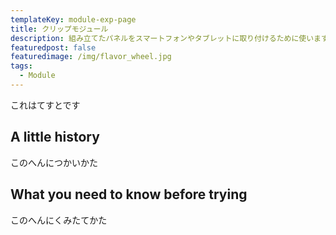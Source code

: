 ```yaml
---
templateKey: module-exp-page
title: クリップモジュール
description: 組み立てたパネルをスマートフォンやタブレットに取り付けるために使います。
featuredpost: false
featuredimage: /img/flavor_wheel.jpg
tags:
  - Module
---
```


これはてすとです

## A little history

このへんにつかいかた

## What you need to know before trying

このへんにくみたてかた
